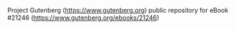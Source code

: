 Project Gutenberg (https://www.gutenberg.org) public repository for eBook #21246 (https://www.gutenberg.org/ebooks/21246)
